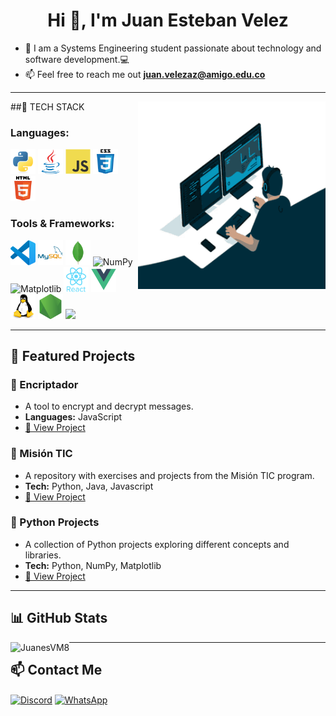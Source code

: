 <h1 align="center">Hi 👋, I'm Juan Esteban Velez</h1>

- 🌱 I am a Systems Engineering student passionate about technology and software development.💻
- 📫 Feel free to reach me out **juan.velezaz@amigo.edu.co**
---
<img align="right" alt="Coding" width="300" src="https://github.com/JuanesVM8/Emojis/blob/main/assets/dev_animado.gif?raw=true" >

##🚀 TECH STACK

### Languages:
<p align="left">
  <img src="https://raw.githubusercontent.com/devicons/devicon/master/icons/python/python-original.svg" alt="python" width="40" height="40"/>
  <img src="https://raw.githubusercontent.com/devicons/devicon/master/icons/java/java-original.svg" alt="java" width="40" height="40"/>
  <img src="https://raw.githubusercontent.com/devicons/devicon/master/icons/javascript/javascript-original.svg" alt="javascript" width="40" height="40"/>
  <img src="https://raw.githubusercontent.com/devicons/devicon/master/icons/css3/css3-original-wordmark.svg" alt="css3" width="40" height="40"/>
  <img src="https://raw.githubusercontent.com/devicons/devicon/master/icons/html5/html5-original-wordmark.svg" alt="html5" width="40" height="40"/>
</p>

### Tools & Frameworks:
<p align="left">
  <img src="https://raw.githubusercontent.com/devicons/devicon/master/icons/vscode/vscode-original.svg" alt="VS Code" width="40" height="40"/>
  <img src="https://raw.githubusercontent.com/devicons/devicon/master/icons/mysql/mysql-original-wordmark.svg" alt="MySQL" width="40" height="40"/>
  <img src="https://raw.githubusercontent.com/devicons/devicon/master/icons/mongodb/mongodb-original.svg" alt="MongoDB" width="40" height="40"/>
  <img src="https://upload.wikimedia.org/wikipedia/commons/3/31/NumPy_logo_2020.svg" alt="NumPy" width="40" height="40"/>
  <img src="https://upload.wikimedia.org/wikipedia/commons/8/84/Matplotlib_icon.svg" alt="Matplotlib" width="40" height="40"/>
  <img src="https://raw.githubusercontent.com/devicons/devicon/master/icons/react/react-original-wordmark.svg" alt="React" width="40" height="40"/>
  <img src="https://raw.githubusercontent.com/devicons/devicon/master/icons/vuejs/vuejs-original.svg" alt="Vue.js" width="40" height="40"/>
  <img src="https://raw.githubusercontent.com/devicons/devicon/master/icons/linux/linux-original.svg" alt="Linux" width="40" height="40"/>
  <img src="https://raw.githubusercontent.com/devicons/devicon/master/icons/nodejs/nodejs-original.svg" alt="Node.js" width="40" height="40"/>
  <img src="https://skillicons.dev/icons?i=discord,gitlab,github,java,js,=14"/>
</p>


---

## 📌 Featured Projects

### 🔐 Encriptador
- A tool to encrypt and decrypt messages.
- **Languages:** JavaScript
- [🔗 View Project](https://github.com/JuanesVM8/encriptador)

### 🚀 Misión TIC
- A repository with exercises and projects from the Misión TIC program.
- **Tech:** Python, Java, Javascript
- [🔗 View Project](https://github.com/JuanesVM8/mision-tic)

### 🐍 Python Projects
- A collection of Python projects exploring different concepts and libraries.
- **Tech:** Python, NumPy, Matplotlib
- [🔗 View Project](https://github.com/JuanesVM8/proyectos-python)

---

## 📊 GitHub Stats

<p>
  <img align="left" src="https://github-readme-stats.vercel.app/api/top-langs?username=JuanesVM8&show_icons=true&theme=dark&locale=en&layout=compact&hide=jupyter%20notebook" alt="JuanesVM8" />
</p>

---

## 📫 Contact Me
<p align="left">
  <a href="https://discord.com/users/TU_ID_DISCORD" target="blank"><img align="center" src="https://raw.githubusercontent.com/rahuldkjain/github-profile-readme-generator/master/src/images/icons/Social/discord.svg" alt="Discord" height="30" width="40" /></a>
  <a href="https://wa.me/TU_NUMERO_WHATSAPP" target="blank"><img align="center" src="https://upload.wikimedia.org/wikipedia/commons/6/6b/WhatsApp.svg" alt="WhatsApp" height="30" width="40" /></a>
</p>

